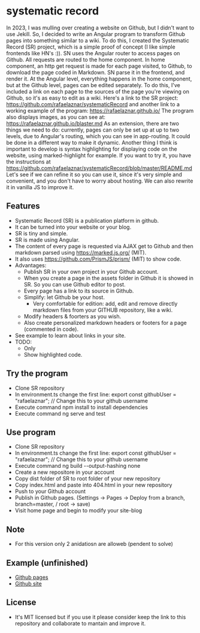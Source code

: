 # systematic record

In 2023, I was mulling over creating a website on Github, but I didn't want to use Jekill. So, I decided to write an Angular program to transform Github pages into something similar to a wiki. To do this, I created the Systematic Record (SR) project, which is a simple proof of concept (I like simple frontends like HN's :)). SN uses the Angular router to access pages on Github. All requests are routed to the home component. In home component, an http get request is made for each page visited, to Github, to download the page coded in Markdown. SN parse it in the frontend, and render it. At the Angular level, everything happens in the home component, but at the Github level, pages can be edited separately. To do this, I've included a link on each page to the sources of the page you're viewing on Github, so it's as easy to edit as a wiki. Here's a link to the SR project: https://github.com/rafaelaznar/systematicRecord and another link to a working example of the program: https://rafaelaznar.github.io/ The program also displays images, as you can see at: https://rafaelaznar.github.io/blaster.md
As an extension, there are two things we need to do: currently, pages can only be set up at up to two levels, due to Angular's routing, which you can see in app-routing. It could be done in a different way to make it dynamic. Another thing I think is important to develop is syntax highlighting for displaying code on the website, using marked-highlight for example.
If you want to try it, you have the instructions at https://github.com/rafaelaznar/systematicRecord/blob/master/README.md
Let's see if we can refine it so you can use it, since it's very simple and convenient, and you don't have to worry about hosting. We can also rewrite it in vanilla JS to improve it.

## Features

* Systematic Record (SR) is a publication platform in github.
* It can be turned into your website or your blog.
* SR is tiny and simple.
* SR is made using Angular.
* The content of every page is requested via AJAX get to Github and then markdown parsed using https://marked.js.org/ (MIT).
* It also uses https://github.com/PrismJS/prism/ (MIT) to show code.
* Advantages:
  * Publish SR in your own project in your Github account.
  * When you create a page in the assets folder in Github it is showed in SR. So you can use Github editor to post.
  * Every page has a link to its source in Github.
  * Simplify: let Github be your host.
    * Very comfortable for edition: add, edit and remove directly markdown files from your GITHUB repository, like a wiki.
  * Modify headers & foorters as you wish.
  * Also create personalized markdown headers or footers for a page (commented in code).
* See example to learn about links in your site.
* TODO:
  * Only 
  * Show highlighted code.
  
## Try the program

* Clone SR repository
* In environment.ts change the first line: export const githubUser = "rafaelaznar"; // Change this to your github username
* Execute command npm install to install dependencies
* Execute command ng serve and test

## Use program

* Clone SR repository
* In environment.ts change the first line: export const githubUser = "rafaelaznar"; // Change this to your github username
* Execute command ng build --output-hashing none
* Create a new repositore in your account
* Copy dist folder of SR to root folder of your new repository
* Copy index.html and paste into 404.html in your new repository
* Push to your Github account
* Publish in Github pages. (Settings -> Pages -> Deploy from a branch, branch=master, / root -> save)
* Visit home page and begin to modify your site-blog
  
## Note

* For this version only 2 anidatiosn are alloweb (pendent to solve)

## Example (unfinished)

* [Github pages](https://rafaelaznar.github.io/)
* [Github site](https://github.com/rafaelaznar/rafaelaznar.github.io/blob/master/assets/home.md)

## License

* It's MIT licensed but if you use it please consider keep the link to this repository and collaborate to mantain and improve it.
